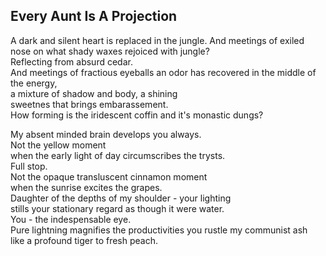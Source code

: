 Every Aunt Is A Projection
--------------------------
A dark and silent heart is replaced in the jungle. And meetings of exiled nose on what shady waxes rejoiced with jungle?  
Reflecting from absurd cedar.  
And meetings of fractious eyeballs an odor has recovered in the middle of the energy,  
a mixture of shadow and body, a shining  
sweetnes that brings embarassement.  
How forming is the iridescent coffin and it's monastic dungs?  
  
My absent minded brain develops you always.  
Not the yellow moment  
when the early light of day circumscribes the trysts.  
Full stop.  
Not the opaque transluscent cinnamon moment  
when the sunrise excites the grapes.  
Daughter of the depths of my shoulder - your lighting  
stills your stationary regard as though it were water.  
You - the indespensable eye.  
Pure lightning magnifies the productivities you rustle my communist ash  
like a profound tiger to fresh peach.  
